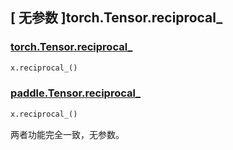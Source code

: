## [ 无参数 ]torch.Tensor.reciprocal_

### [torch.Tensor.reciprocal_](https://pytorch.org/docs/stable/generated/torch.Tensor.reciprocal_.html?highlight=torch+tensor+reciprocal_#torch.Tensor.reciprocal_)

```python
x.reciprocal_()
```

### [paddle.Tensor.reciprocal_](https://www.paddlepaddle.org.cn/documentation/docs/zh/develop/api/paddle/Tensor_cn.html#id11)

```python
x.reciprocal_()
```

两者功能完全一致，无参数。
